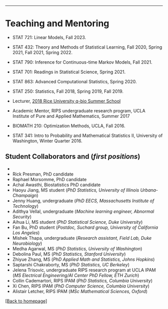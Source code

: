 ---
# [](#header-1)Teaching and Mentoring

* STAT 721: Linear Models, Fall 2023.

* STAT 432: Theory and Methods of Statistical Learning, Fall 2020, Spring 2021, Fall 2021, Spring 2022.

* STAT 790: Inference for Continuous-time Markov Models, Fall 2021.

* STAT 701: Readings in Statistical Science, Spring 2021.

* STAT 863: Advanced Computational Statistics, Spring 2020.

* STAT 250: Statistics, Fall 2018, Spring 2019, Fall 2019.

* Lecturer, [2018 Rice University q-bio Summer School](http://q-bio.org/wp/qbss/2018lecturers/) 

* Academic Mentor, RIPS undergraduate research program, UCLA Institute of Pure and Applied Mathematics, Summer 2017
	
* BIOMATH 210: Optimization Methods, UCLA, Fall 2016. 

* STAT 341: Intro to Probability and Mathematical Statistics II, University of Washington, Winter Quarter 2016. 


Student Collaborators and (_first positions_)
-------
* 
* Rick Presman, PhD candidate
* Raphael Morsomme, PhD candidate
* Achal Awasthi, Biostatistics PhD candidate
* Haoyu Jiang, MS student (_PhD Statistics, University of Illinois Urbana-Champaign_)
* Jenny Huang, undergraduate (_PhD EECS, Massachusetts Institute of Technology_)
* Adithya Vellal, undergraduate (_Machine learning engineer, Abnormal Security_)
* Aihua Li, MS student (_PhD Statistical Science, Duke University_)
* Fan Bu, PhD student (_Postdoc, Suchard group, University of California Los Angeles_)
* Mishek Thapa, undergraduate (_Research assistant, Field Lab, Duke Neurobiology_)
* Medha Agarwal, MS (_PhD Statistics, University of Washington_)
* Debolina Paul, MS (_PhD Statistics, Stanford University_)
* Zhiyue Zhang, MS (_PhD Applied Math and Statistics, Johns Hopkins_)
* Saptarshi Chakraborty, MS (_PhD Statistics, UC Berkeley_)
* Jelena Trisovic, undergraduate RIPS research program at UCLA IPAM (_MS Electrical Engineering/AI Center PhD Fellow, ETH Zurich_)
* Collin Cademartori, RIPS IPAM (_PhD Statistics, Columbia University_)
* Xi Chen, RIPS IPAM  (_PhD Computer Science, Columbia University_)
* Alistair Letcher, RIPS IPAM (_MSc Mathematical Sciences, Oxford_)


[ [Back to homepage] ](./)
